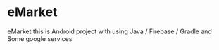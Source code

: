 # eMarket
eMarket this is Android project with using Java / Firebase / Gradle and Some google services 
